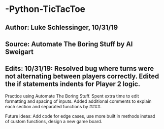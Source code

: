 # -Python-TicTacToe

## Author: Luke Schlessinger, 10/31/19
## Source: Automate The Boring Stuff by Al Sweigart
## Edits: 10/31/19: Resolved bug where turns were not alternating between players correctly. Edited the if statements indents for Player 2 logic.

Practice using Automate The Boring Stuff. Spent extra time to edit formatting and spacing of inputs. Added additional comments to explain each section and separated functions by ####. 

Future ideas: Add code for edge cases, use more built in methods instead of custom functions, design a new game board. 
